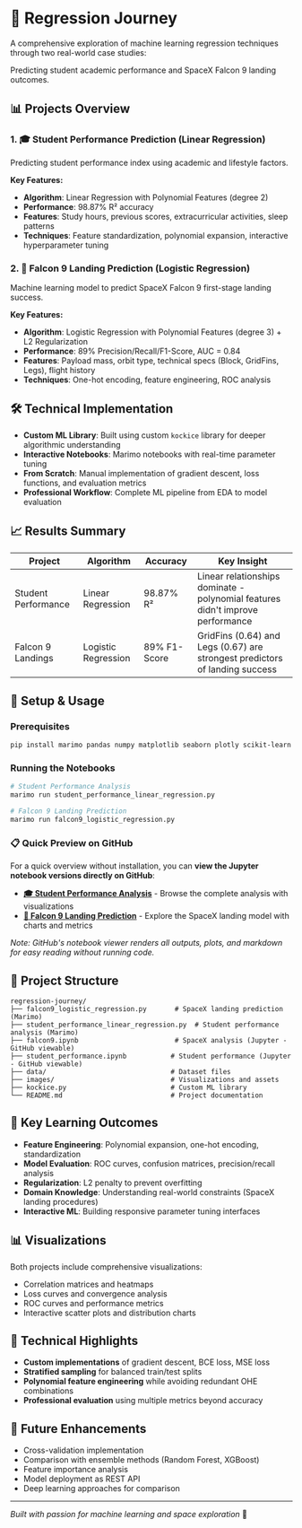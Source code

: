 # 🚀 Regression Journey

A comprehensive exploration of machine learning regression techniques through two real-world case studies:

Predicting student academic performance and SpaceX Falcon 9 landing outcomes.

## 📊 Projects Overview

### 1. 🎓 Student Performance Prediction (Linear Regression)

Predicting student performance index using academic and lifestyle factors.

**Key Features:**

- **Algorithm**: Linear Regression with Polynomial Features (degree 2)
- **Performance**: 98.87% R² accuracy
- **Features**: Study hours, previous scores, extracurricular activities, sleep patterns
- **Techniques**: Feature standardization, polynomial expansion, interactive hyperparameter tuning

### 2. 🚀 Falcon 9 Landing Prediction (Logistic Regression)

Machine learning model to predict SpaceX Falcon 9 first-stage landing success.

**Key Features:**

- **Algorithm**: Logistic Regression with Polynomial Features (degree 3) + L2 Regularization
- **Performance**: 89% Precision/Recall/F1-Score, AUC = 0.84
- **Features**: Payload mass, orbit type, technical specs (Block, GridFins, Legs), flight history
- **Techniques**: One-hot encoding, feature engineering, ROC analysis

## 🛠️ Technical Implementation

- **Custom ML Library**: Built using custom `kockice` library for deeper algorithmic understanding
- **Interactive Notebooks**: Marimo notebooks with real-time parameter tuning
- **From Scratch**: Manual implementation of gradient descent, loss functions, and evaluation metrics
- **Professional Workflow**: Complete ML pipeline from EDA to model evaluation

## 📈 Results Summary

| Project             | Algorithm           | Accuracy     | Key Insight                                                                    |
| ------------------- | ------------------- | ------------ | ------------------------------------------------------------------------------ |
| Student Performance | Linear Regression   | 98.87% R²    | Linear relationships dominate - polynomial features didn't improve performance |
| Falcon 9 Landings   | Logistic Regression | 89% F1-Score | GridFins (0.64) and Legs (0.67) are strongest predictors of landing success    |

## 🔧 Setup & Usage

### Prerequisites

```bash
pip install marimo pandas numpy matplotlib seaborn plotly scikit-learn kagglehub
```

### Running the Notebooks

```bash
# Student Performance Analysis
marimo run student_performance_linear_regression.py

# Falcon 9 Landing Prediction
marimo run falcon9_logistic_regression.py
```

### 📋 Quick Preview on GitHub

For a quick overview without installation, you can **view the Jupyter notebook versions directly on GitHub**:

- **[🎓 Student Performance Analysis](student_performance.ipynb)** - Browse the complete analysis with visualizations
- **[🚀 Falcon 9 Landing Prediction](falcon9.ipynb)** - Explore the SpaceX landing model with charts and metrics

*Note: GitHub's notebook viewer renders all outputs, plots, and markdown for easy reading without running code.*

## 📁 Project Structure

```
regression-journey/
├── falcon9_logistic_regression.py       # SpaceX landing prediction (Marimo)
├── student_performance_linear_regression.py  # Student performance analysis (Marimo)
├── falcon9.ipynb                        # SpaceX analysis (Jupyter - GitHub viewable)
├── student_performance.ipynb           # Student performance (Jupyter - GitHub viewable)
├── data/                               # Dataset files
├── images/                             # Visualizations and assets
├── kockice.py                          # Custom ML library
└── README.md                           # Project documentation
```

## 🧠 Key Learning Outcomes

- **Feature Engineering**: Polynomial expansion, one-hot encoding, standardization
- **Model Evaluation**: ROC curves, confusion matrices, precision/recall analysis
- **Regularization**: L2 penalty to prevent overfitting
- **Domain Knowledge**: Understanding real-world constraints (SpaceX landing procedures)
- **Interactive ML**: Building responsive parameter tuning interfaces

## 📊 Visualizations

Both projects include comprehensive visualizations:

- Correlation matrices and heatmaps
- Loss curves and convergence analysis
- ROC curves and performance metrics
- Interactive scatter plots and distribution charts

## 🎯 Technical Highlights

- **Custom implementations** of gradient descent, BCE loss, MSE loss
- **Stratified sampling** for balanced train/test splits
- **Polynomial feature engineering** while avoiding redundant OHE combinations
- **Professional evaluation** using multiple metrics beyond accuracy

## 🔮 Future Enhancements

- Cross-validation implementation
- Comparison with ensemble methods (Random Forest, XGBoost)
- Feature importance analysis
- Model deployment as REST API
- Deep learning approaches for comparison

---

_Built with passion for machine learning and space exploration_ 🌟
